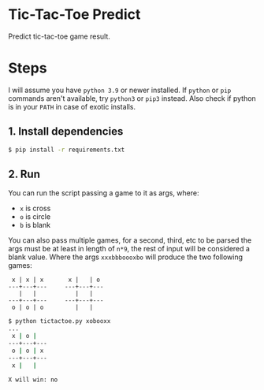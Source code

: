# Tic-Tac-Toe Predict

Predict tic-tac-toe game result.

# Steps
I will assume you have `python 3.9` or newer installed.
If `python` or `pip` commands aren't available, try `python3` or `pip3` instead.
Also check if python is in your `PATH` in case of exotic installs.

## 1. Install dependencies

```sh
$ pip install -r requirements.txt
```

## 2. Run
You can run the script passing a game to it as args, where:
- `x` is cross
- `o` is circle
- `b` is blank

You can also pass multiple games, for a second, third, etc to be parsed the args
must be at least in length of `n*9`, the rest of input will be considered
a blank value.
Where the args `xxxbbboooxbo` will produce the two following games:

```
 x | x | x       x |   | o
---+---+---     ---+---+---
   |   |           |   |
---+---+---     ---+---+---
 o | o | o         |   |
```

```sh
$ python tictactoe.py xobooxx
...
 x | o |
---+---+---
 o | o | x
---+---+---
 x |   |

X will win: no
```
